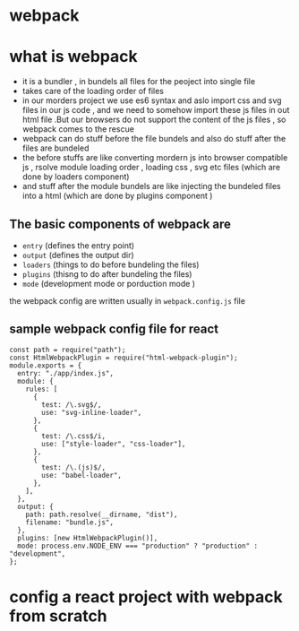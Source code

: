 # webpack 

# what is webpack 
- it is a bundler , in bundels all files for the peoject into single file 
- takes care of the loading order of files 
- in our morders project we use es6 syntax and aslo import css and svg files in our js code , and we need to somehow import these js files in out html file .But our browsers do not support the content of the js files , so webpack comes to the rescue  
- webpack can do stuff before the file bundels and also do stuff after the files are bundeled 
- the before stuffs are like converting mordern js into browser compatible js , rsolve module loading order , loading css , svg etc files (which are done by loaders component)
- and stuff after the module bundels are like injecting the bundeled files into a html (which are done by plugins component )
## The basic components of webpack are 
- `entry` (defines the entry point) 
- `output` (defines the output dir)
- `loaders` (things to do before bundeling the files)
- `plugins` (thisng to do after bundeling the files)
- `mode` (development mode or porduction mode )

the webpack config are written usually in `webpack.config.js` file 
## sample webpack config file for react 

```
const path = require("path");
const HtmlWebpackPlugin = require("html-webpack-plugin");
module.exports = {
  entry: "./app/index.js",
  module: {
    rules: [
      {
        test: /\.svg$/,
        use: "svg-inline-loader",
      },
      {
        test: /\.css$/i,
        use: ["style-loader", "css-loader"],
      },
      {
        test: /\.(js)$/,
        use: "babel-loader",
      },
    ],
  },
  output: {
    path: path.resolve(__dirname, "dist"),
    filename: "bundle.js",
  },
  plugins: [new HtmlWebpackPlugin()],
  mode: process.env.NODE_ENV === "production" ? "production" : "development",
};

```


# config a react project with webpack from scratch 

